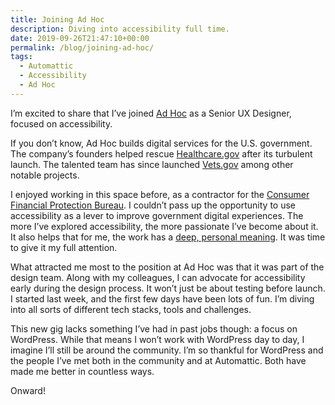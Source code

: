 ```yaml
---
title: Joining Ad Hoc
description: Diving into accessibility full time.
date: 2019-09-26T21:47:10+00:00
permalink: /blog/joining-ad-hoc/
tags:
  - Automattic
  - Accessibility
  - Ad Hoc
---
```


I’m excited to share that I’ve joined [Ad Hoc](https://adhoc.team/) as a Senior UX Designer, focused on accessibility.

If you don’t know, Ad Hoc builds digital services for the U.S. government. The company’s founders helped rescue [Healthcare.gov](https://www.healthcare.gov/) after its turbulent launch. The talented team has since launched [Vets.gov](https://adhoc.team/programs/va-gov/) among other notable projects.

I enjoyed working in this space before, as a contractor for the [Consumer Financial Protection Bureau](https://www.consumerfinance.gov/). I couldn’t pass up the opportunity to use accessibility as a lever to improve government digital experiences. The more I’ve explored accessibility, the more passionate I’ve become about it. It also helps that for me, the work has a [deep, personal meaning](/blog/why-i-care-about-accessibility/). It was time to give it my full attention.

What attracted me most to the position at Ad Hoc was that it was part of the design team. Along with my colleagues, I can advocate for accessibility early during the design process. It won’t just be about testing before launch. I started last week, and the first few days have been lots of fun. I’m diving into all sorts of different tech stacks, tools and challenges.

This new gig lacks something I’ve had in past jobs though: a focus on WordPress. While that means I won’t work with WordPress day to day, I imagine I’ll still be around the community. I’m so thankful for WordPress and the people I’ve met both in the community and at Automattic. Both have made me better in countless ways.

Onward!
